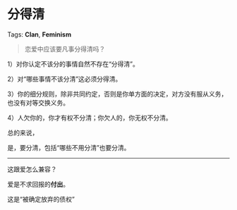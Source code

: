 # 分得清

Tags: **Clan**, **Feminism**

> 恋爱中应该要凡事分得清吗？



1）对你认定不该分的事情自然不存在“分得清”。

2）对“哪些事情不该分清”这必须分得清。

3）你的细分规则，除非共同约定，否则是你单方面的决定，对方没有服从义务，也没有对等交换义务。

4）人欠你的，你才有权不分清；你欠人的，你无权不分清。

总的来说，

是，要分清，包括“哪些不用分清”也要分清。



---

这跟爱怎么兼容？

爱是不求回报的**付出**。

这是“被确定放弃的债权”



